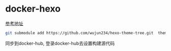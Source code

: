 # docker-hexo
[参考地址](https://github.com/zeusro/docker-hexo)
```bash
git submodule add https://github.com/wujun234/hexo-theme-tree.git  themes/tree
```

同步到docker-hub, 登录docker-hub去设置构建源代码
